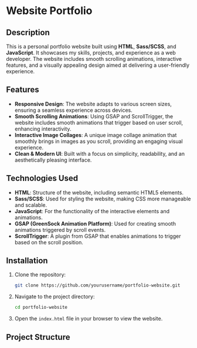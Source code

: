 # Website Portfolio

## Description

This is a personal portfolio website built using **HTML**, **Sass/SCSS**, and **JavaScript**. It showcases my skills, projects, and experience as a web developer. The website includes smooth scrolling animations, interactive features, and a visually appealing design aimed at delivering a user-friendly experience.

## Features

- **Responsive Design**: The website adapts to various screen sizes, ensuring a seamless experience across devices.
- **Smooth Scrolling Animations**: Using GSAP and ScrollTrigger, the website includes smooth animations that trigger based on user scroll, enhancing interactivity.
- **Interactive Image Collages**: A unique image collage animation that smoothly brings in images as you scroll, providing an engaging visual experience.
- **Clean & Modern UI**: Built with a focus on simplicity, readability, and an aesthetically pleasing interface.

## Technologies Used

- **HTML**: Structure of the website, including semantic HTML5 elements.
- **Sass/SCSS**: Used for styling the website, making CSS more manageable and scalable.
- **JavaScript**: For the functionality of the interactive elements and animations.
- **GSAP (GreenSock Animation Platform)**: Used for creating smooth animations triggered by scroll events.
- **ScrollTrigger**: A plugin from GSAP that enables animations to trigger based on the scroll position.

## Installation

1. Clone the repository:
    ```bash
    git clone https://github.com/yourusername/portfolio-website.git
    ```
2. Navigate to the project directory:
    ```bash
    cd portfolio-website
    ```
3. Open the `index.html` file in your browser to view the website.

## Project Structure

